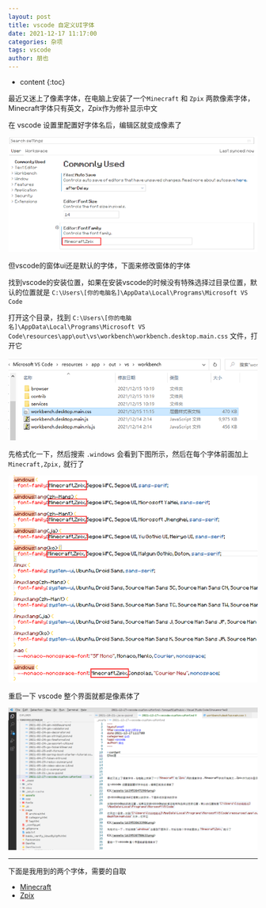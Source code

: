 ```yaml
---
layout: post
title: vscode 自定义UI字体
date: 2021-12-17 11:17:00
categories: 杂项
tags: vscode
author: 朋也
---
```


* content
{:toc}






最近又迷上了像素字体，在电脑上安装了一个`Minecraft` 和 `Zpix` 两款像素字体，Minecraft字体只有英文，Zpix作为修补显示中文

在 vscode  设置里配置好字体名后，编辑区就变成像素了

![](/assets/1639538472984.png)

但vscode的窗体ui还是默认的字体，下面来修改窗体的字体

找到vscode的安装位置，如果在安装vscode的时候没有特殊选择过目录位置，默认的位置就是 `C:\Users\[你的电脑名]\AppData\Local\Programs\Microsoft VS Code`

打开这个目录，找到 `C:\Users\[你的电脑名]\AppData\Local\Programs\Microsoft VS Code\resources\app\out\vs\workbench\workbench.desktop.main.css` 文件，打开它

![](/assets/1639538633906.png)

先格式化一下，然后搜索 `.windows` 会看到下图所示，然后在每个字体前面加上 `Minecraft,Zpix,` 就行了

![](/assets/1639538750633.png)

重启一下 vscode 整个界面就都是像素体了

![](/assets/1639538811865.png)

-------

下面是我用到的两个字体，需要的自取

- [Minecraft](/css/Minecraft.ttf)
- [Zpix](/css/Zpix.ttf)
